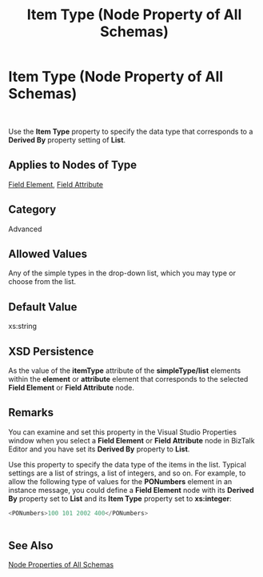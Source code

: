 ﻿---
title: Item Type (Node Property of All Schemas)
TOCTitle: Item Type (Node Property of All Schemas)
ms:assetid: ba4cb81e-8427-4b22-9157-d84d75852c10
ms:mtpsurl: https://msdn.microsoft.com/library/Aa578323(v=BTS.80)
ms:contentKeyID: 51530800
ms.date: 08/30/2017
mtps_version: v=BTS.80
---

# Item Type (Node Property of All Schemas)

 

Use the **Item Type** property to specify the data type that corresponds to a **Derived By** property setting of **List**.

## Applies to Nodes of Type

[Field Element](field-element-node-properties.md), [Field Attribute](field-attribute-node-properties.md)

## Category

Advanced

## Allowed Values

Any of the simple types in the drop-down list, which you may type or choose from the list.

## Default Value

xs:string

## XSD Persistence

As the value of the **itemType** attribute of the **simpleType/list** elements within the **element** or **attribute** element that corresponds to the selected **Field Element** or **Field Attribute** node.

## Remarks

You can examine and set this property in the Visual Studio Properties window when you select a **Field Element** or **Field Attribute** node in BizTalk Editor and you have set its **Derived By** property to **List**.

Use this property to specify the data type of the items in the list. Typical settings are a list of strings, a list of integers, and so on. For example, to allow the following type of values for the **PONumbers** element in an instance message, you could define a **Field Element** node with its **Derived By** property set to **List** and its **Item Type** property set to **xs:integer**:

```C#
<PONumbers>100 101 2002 400</PONumbers>  
  
```

## See Also

[Node Properties of All Schemas](node-properties-of-all-schemas.md)

